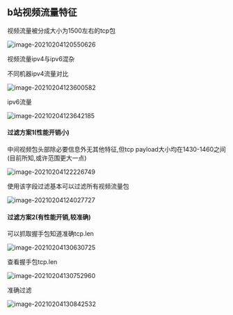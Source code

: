 ## b站视频流量特征

视频流量被分成大小为1500左右的tcp包

![image-20210204120550626](https://cdn.jsdelivr.net/gh/laindream/pics/typora/image-20210204120550626.png)



视频流量ipv4与ipv6混杂

不同机器ipv4流量对比

![image-20210204123600582](https://cdn.jsdelivr.net/gh/laindream/pics/typora/image-20210204123600582.png)



ipv6流量

![image-20210204123642185](https://cdn.jsdelivr.net/gh/laindream/pics/typora/image-20210204123642185.png)



#### 过滤方案1(性能开销小)

中间视频包头部除必要信息外无其他特征,但tcp payload大小均在1430-1460之间(目前所知,或许范围更大一点)

![image-20210204122226749](https://cdn.jsdelivr.net/gh/laindream/pics/typora/image-20210204122226749.png)



使用该字段过滤基本可以过滤所有视频流量包

![image-20210204124027727](https://cdn.jsdelivr.net/gh/laindream/pics/typora/image-20210204124027727.png)



#### 过滤方案2(有性能开销,较准确)

可以抓取握手包知道准确tcp.len

![image-20210204130630725](https://cdn.jsdelivr.net/gh/laindream/pics/typora/image-20210204130630725.png)

查看握手包tcp.len

![image-20210204130752960](https://cdn.jsdelivr.net/gh/laindream/pics/typora/image-20210204130752960.png)

准确过滤

![image-20210204130842532](https://cdn.jsdelivr.net/gh/laindream/pics/typora/image-20210204130842532.png)